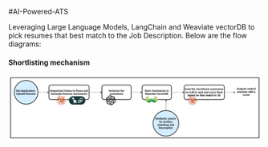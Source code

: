 #AI-Powered-ATS

Leveraging Large Language Models, LangChain and Weaviate vectorDB to pick resumes that best match to the Job Description. Below are the flow diagrams:

#### Shortlisting mechanism
![ATS_flow_diagram_1](assets/ATS_flow3.png?raw=true)
